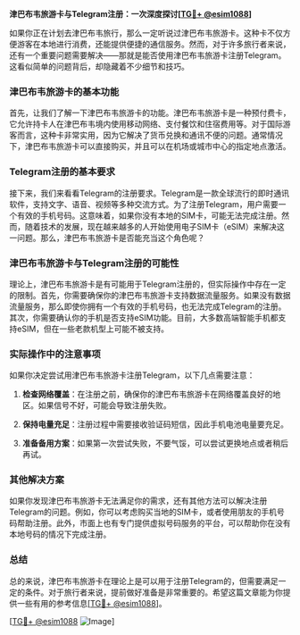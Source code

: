 **津巴布韦旅游卡与Telegram注册：一次深度探讨[[TG💪+ @esim1088](https://t.me/s/esim1088)]**

如果你正在计划去津巴布韦旅行，那么一定听说过津巴布韦旅游卡。这种卡不仅方便游客在本地进行消费，还能提供便捷的通信服务。然而，对于许多旅行者来说，还有一个重要问题需要解决——那就是能否使用津巴布韦旅游卡注册Telegram。这看似简单的问题背后，却隐藏着不少细节和技巧。

### 津巴布韦旅游卡的基本功能

首先，让我们了解一下津巴布韦旅游卡的功能。津巴布韦旅游卡是一种预付费卡，它允许持卡人在津巴布韦境内使用移动网络、支付餐饮和住宿费用等。对于国际游客而言，这种卡非常实用，因为它解决了货币兑换和通讯不便的问题。通常情况下，津巴布韦旅游卡可以直接购买，并且可以在机场或城市中心的指定地点激活。

### Telegram注册的基本要求

接下来，我们来看看Telegram的注册要求。Telegram是一款全球流行的即时通讯软件，支持文字、语音、视频等多种交流方式。为了注册Telegram，用户需要一个有效的手机号码。这意味着，如果你没有本地的SIM卡，可能无法完成注册。然而，随着技术的发展，现在越来越多的人开始使用电子SIM卡（eSIM）来解决这一问题。那么，津巴布韦旅游卡是否能充当这个角色呢？

### 津巴布韦旅游卡与Telegram注册的可能性

理论上，津巴布韦旅游卡是有可能用于Telegram注册的，但实际操作中存在一定的限制。首先，你需要确保你的津巴布韦旅游卡支持数据流量服务。如果没有数据流量服务，那么即使你拥有一个有效的手机号码，也无法完成Telegram的注册。其次，你需要确认你的手机是否支持eSIM功能。目前，大多数高端智能手机都支持eSIM，但在一些老款机型上可能不被支持。

### 实际操作中的注意事项

如果你决定尝试用津巴布韦旅游卡注册Telegram，以下几点需要注意：

1. **检查网络覆盖**：在注册之前，确保你的津巴布韦旅游卡在网络覆盖良好的地区。如果信号不好，可能会导致注册失败。
   
2. **保持电量充足**：注册过程中需要接收验证码短信，因此手机电池电量要充足。

3. **准备备用方案**：如果第一次尝试失败，不要气馁，可以尝试更换地点或者稍后再试。

### 其他解决方案

如果你发现津巴布韦旅游卡无法满足你的需求，还有其他方法可以解决注册Telegram的问题。例如，你可以考虑购买当地的SIM卡，或者使用朋友的手机号码帮助注册。此外，市面上也有专门提供虚拟号码服务的平台，可以帮助你在没有本地号码的情况下完成注册。

### 总结

总的来说，津巴布韦旅游卡在理论上是可以用于注册Telegram的，但需要满足一定的条件。对于旅行者来说，提前做好准备是非常重要的。希望这篇文章能为你提供一些有用的参考信息[[TG💪+ @esim1088](https://t.me/s/esim1088)]。

[[TG💪+ @esim1088](https://t.me/s/esim1088) ![Image](https://i.postimg.cc/4NQfJmqS/Snipaste-2025-05-13-00-14-12.png)]
